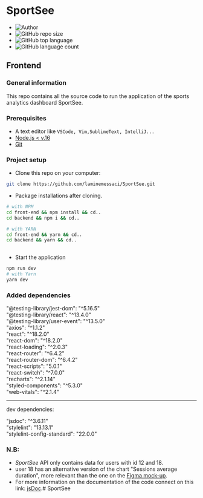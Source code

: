 # SportSee

- ![Author](<https://img.shields.io/badge/Author-Lamine MESSACI-">)
- ![GitHub repo size](<https://img.shields.io/github/repo-size/laminemessaci/SportSee>)  
- ![GitHub top language](https://img.shields.io/github/languages/top/laminemessaci/SportSee)
- ![GitHub language count](https://img.shields.io/github/languages/count/laminemessaci/SportSee)

## Frontend

### General information

This repo contains all the source code to run the application of the sports analytics dashboard SportSee.

### Prerequisites

- A text editor like `VSCode, Vim,SublimeText, IntelliJ...`
- [Node.js < v.16](https://nodejs.org/en/)
- [Git](https://git-scm.com/)

### Project setup

- Clone this repo on your computer:

````bash
git clone https://github.com/laminemessaci/SportSee.git
````

- Package installations after cloning.

```bash
# with NPM
cd front-end && npm install && cd..    
cd backend && npm i && cd..     

# with YARN
cd front-end && yarn && cd..    
cd backend && yarn && cd..   
 
```

- Start the application

```bash
npm run dev
# with Yarn
yarn dev
```

### Added dependencies

 "@testing-library/jest-dom": "^5.16.5"  
    "@testing-library/react": "^13.4.0"  
    "@testing-library/user-event": "^13.5.0"  
    "axios": "^1.1.2"     
    "react": "^18.2.0"      
    "react-dom": "^18.2.0"       
    "react-loading": "^2.0.3"      
    "react-router": "^6.4.2"          
    "react-router-dom": "^6.4.2"       
    "react-scripts": "5.0.1"       
    "react-switch": "^7.0.0"     
    "recharts": "^2.1.14"      
    "styled-components": "^5.3.0"     
    "web-vitals": "^2.1.4"    

---
dev dependencies:

"jsdoc": "^3.6.11"     
"stylelint": "13.13.1"       
"stylelint-config-standard": "22.0.0"         


### N.B:
- _SportSee_ API only contains data for users with id 12 and 18.
- user 18 has an alternative version of the chart "Sessions average duration", more relevant than the one on the [Figma mock-up](https://www.figma.com/file/BMomGVZqLZb811mDMShpLu/UI-design-Sportify-FR).
- For more information on the documentation of the code connect on this link: [jsDoc](http://127.0.0.1:5500/docs/index.html).# SportSee
